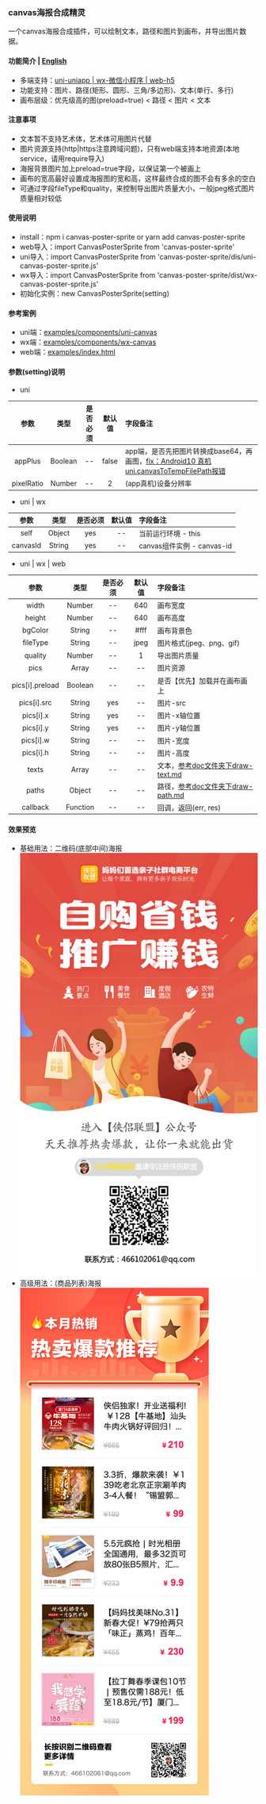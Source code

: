 ### canvas海报合成精灵
一个canvas海报合成插件，可以绘制文本，路径和图片到画布，并导出图片数据。

#### 功能简介 | [English](https://github.com/466102061/canvas-poster-sprite#readme)
+ 多端支持：[uni-uniapp | wx-微信小程序 | web-h5](https://github.com/466102061/canvas-poster-sprite/tree/main/dist)
+ 功能支持：图片、路径(矩形、圆形、三角/多边形)、文本(单行、多行)
+ 画布层级：优先级高的图(preload=true) < 路径 < 图片 < 文本

#### 注意事项
+ 文本暂不支持艺术体，艺术体可用图片代替
+ 图片资源支持(http|https注意跨域问题)，只有web端支持本地资源(本地service，请用require导入)
+ 海报背景图片加上preload=true字段，以保证第一个被画上
+ 画布的宽高最好设置成海报图的宽和高，这样最终合成的图不会有多余的空白
+ 可通过字段fileType和quality，来控制导出图片质量大小，一般jpeg格式图片质量相对较低

#### 使用说明
+ install：npm i canvas-poster-sprite  or yarn add canvas-poster-sprite
+ web导入：import CanvasPosterSprite from 'canvas-poster-sprite'
+ uni导入：import CanvasPosterSprite from 'canvas-poster-sprite/dis/uni-canvas-poster-sprite.js'
+ wx导入：import CanvasPosterSprite from 'canvas-poster-sprite/dist/wx-canvas-poster-sprite.js'
+ 初始化实例：new CanvasPosterSprite(setting)

#### 参考案例
+ uni端：[examples/components/uni-canvas](https://github.com/466102061/canvas-poster-sprite/tree/main/examples/components)
+ wx端：[examples/components/wx-canvas](https://github.com/466102061/canvas-poster-sprite/tree/main/examples/components)
+ web端：[examples/index.html](https://github.com/466102061/canvas-poster-sprite/tree/main/examples)
#### 参数(setting)说明
+ uni

| 参数 | 类型 | 是否必须 | 默认值 | 字段备注 |
| :----: | :----: | :----: | :----: | :---- |
| appPlus | Boolean | -- | false | app端，是否先把图片转换成base64，再画图，[fix：Android10 真机 uni.canvasToTempFilePath报错](https://ask.dcloud.net.cn/question/103303) |
| pixelRatio | Number | -- | 2 | (app真机)设备分辨率 |

+ uni | wx

| 参数 | 类型 | 是否必须 | 默认值 | 字段备注 |
| :----: | :----: | :----: | :----: | :---- |
| self | Object | yes | -- | 当前运行环境 - this |
| canvasId | String | yes | -- | canvas组件实例 - canvas-id |

+ uni | wx | web

| 参数 | 类型 | 是否必须 | 默认值 | 字段备注 |
| :----: | :----: | :----: | :----: | :---- |
| width | Number | -- | 640 | 画布宽度 |
| height | Number | -- | 640 | 画布高度 |
| bgColor | String | -- | #fff | 画布背景色 |
| fileType | String | -- | jpeg | 图片格式(jpeg、png、gif) |
| quality | Number | -- | 1 | 导出图片质量 |
| pics | Array | -- | -- | 图片资源 |
| pics[i].preload | Boolean | -- | -- | 是否【优先】加载并在画布画上 |
| pics[i].src | String | yes | -- | 图片-src |
| pics[i].x | String | yes | -- | 图片-x轴位置 |
| pics[i].y | String | yes | -- | 图片-y轴位置 |
| pics[i].w | String | -- | -- | 图片-宽度 |
| pics[i].h | String | -- | -- | 图片-高度 |
| texts | Array | -- | -- | 文本，[参考doc文件夹下draw-text.md](https://github.com/466102061/canvas-poster-sprite/blob/main/doc/draw-text.md) |
| paths | Object | -- | -- | 路径，[参考doc文件夹下draw-path.md](https://github.com/466102061/canvas-poster-sprite/blob/main/doc/draw-path.md) |
| callback | Function | -- | -- | 回调，返回(err, res) |

#### 效果预览

+ 基础用法：二维码(底部中间)海报  
![avatar](https://github.com/466102061/canvas-poster-sprite/blob/main/screenshot/demo-1.png)
+ 高级用法：(商品列表)海报    
![avatar](https://github.com/466102061/canvas-poster-sprite/blob/main/screenshot/demo-2.png)

